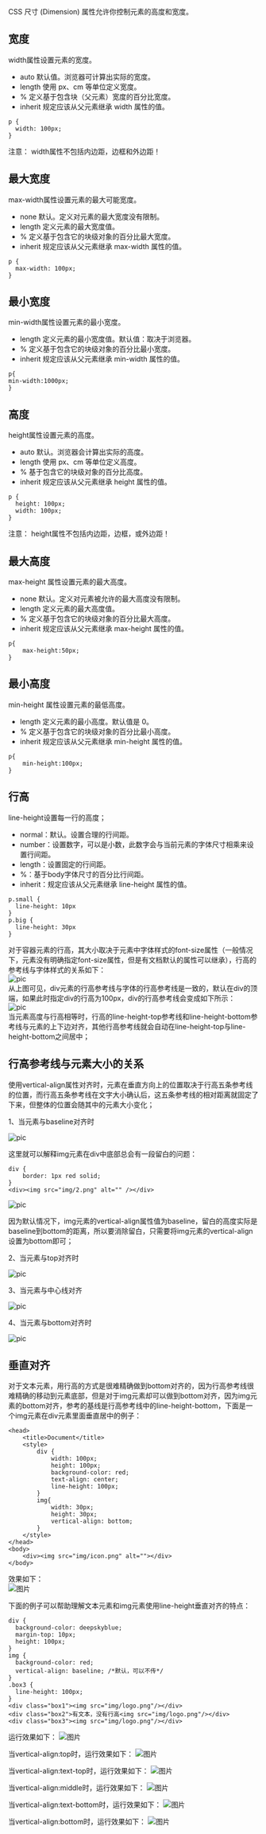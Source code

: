 CSS 尺寸 (Dimension) 属性允许你控制元素的高度和宽度。

## 宽度
width属性设置元素的宽度。
- auto	默认值。浏览器可计算出实际的宽度。
- length	使用 px、cm 等单位定义宽度。
- %	定义基于包含块（父元素）宽度的百分比宽度。
- inherit	规定应该从父元素继承 width 属性的值。
```
p {
  width: 100px;
}
```
注意： width属性不包括内边距，边框和外边距！

## 最大宽度
max-width属性设置元素的最大可能宽度。
- none	默认。定义对元素的最大宽度没有限制。
- length	定义元素的最大宽度值。
- %	定义基于包含它的块级对象的百分比最大宽度。
- inherit	规定应该从父元素继承 max-width 属性的值。
```
p {
  max-width: 100px;
}
```

## 最小宽度
min-width属性设置元素的最小宽度。
- length	定义元素的最小宽度值。默认值：取决于浏览器。
- %	定义基于包含它的块级对象的百分比最小宽度。
- inherit	规定应该从父元素继承 min-width 属性的值。
```
p{
min-width:1000px;
}
```

## 高度
height属性设置元素的高度。
- auto	默认。浏览器会计算出实际的高度。
- length	使用 px、cm 等单位定义高度。
- %	基于包含它的块级对象的百分比高度。
- inherit	规定应该从父元素继承 height 属性的值。
```
p {
  height: 100px;
  width: 100px;
}
```
注意： height属性不包括内边距，边框，或外边距！

## 最大高度
max-height 属性设置元素的最大高度。
- none	默认。定义对元素被允许的最大高度没有限制。
- length	定义元素的最大高度值。
- %	定义基于包含它的块级对象的百分比最大高度。
- inherit	规定应该从父元素继承 max-height 属性的值。
```
p{
    max-height:50px;
}
```

## 最小高度
min-height 属性设置元素的最低高度。
- length	定义元素的最小高度。默认值是 0。
- %	定义基于包含它的块级对象的百分比最小高度。
- inherit	规定应该从父元素继承 min-height 属性的值。
```
p{
    min-height:100px;
}
```
## 行高
line-height设置每一行的高度；
- normal：默认。设置合理的行间距。
- number：设置数字，可以是小数，此数字会与当前元素的字体尺寸相乘来设置行间距。
- length：设置固定的行间距。
- %：基于body字体尺寸的百分比行间距。
- inherit：规定应该从父元素继承 line-height 属性的值。
```
p.small {
  line-height: 10px
}
p.big {
  line-height: 30px
}
```
对于容器元素的行高，其大小取决于元素中字体样式的font-size属性（一般情况下，元素没有明确指定font-size属性，但是有文档默认的属性可以继承），行高的参考线与字体样式的关系如下：   
![pic](images/icon_20200516132904.png)  
从上图可见，div元素的行高参考线与字体的行高参考线是一致的，默认在div的顶端，如果此时指定div的行高为100px，div的行高参考线会变成如下所示：  
![pic](images/icon_20200516122609.png)  
当元素高度与行高相等时，行高的line-height-top参考线和line-height-bottom参考线与元素的上下边对齐，其他行高参考线就会自动在line-height-top与line-height-bottom之间居中；

## 行高参考线与元素大小的关系
使用vertical-align属性对齐时，元素在垂直方向上的位置取决于行高五条参考线的位置，而行高五条参考线在文字大小确认后，这五条参考线的相对距离就固定了下来，但整体的位置会随其中的元素大小变化；

1、当元素与baseline对齐时

![pic](images/icon_20200516220118.png)

这里就可以解释img元素在div中底部总会有一段留白的问题：
```
div {
	border: 1px red solid;
}
<div><img src="img/2.png" alt="" /></div>
```
![pic](images/icon_20200516222223.png)

因为默认情况下，img元素的vertical-align属性值为baseline，留白的高度实际是baseline到bottom的距离，所以要消除留白，只需要将img元素的vertical-align设置为bottom即可；

2、当元素与top对齐时

![pic](images/icon_20200516220219.png)

3、当元素与中心线对齐

![pic](images/icon_20200516220313.png)

4、当元素与bottom对齐时

![pic](images/icon_20200516220414.png)

## 垂直对齐
对于文本元素，用行高的方式是很难精确做到bottom对齐的，因为行高参考线很难精确的移动到元素底部，但是对于img元素却可以做到bottom对齐，因为img元素的bottom对齐，参考的基线是行高参考线中的line-height-bottom，下面是一个img元素在div元素里面垂直居中的例子：
```
<head>
    <title>Document</title>
    <style>
        div {
            width: 100px;
            height: 100px;
            background-color: red;
            text-align: center;
            line-height: 100px;
        }
        img{
            width: 30px;
            height: 30px;
            vertical-align: bottom;
        }
    </style>
</head>
<body>
    <div><img src="img/icon.png" alt=""></div>
</body>
```
效果如下：  
![图片](images/icon_20200512090427.png)

下面的例子可以帮助理解文本元素和img元素使用line-height垂直对齐的特点：
```
div {
  background-color: deepskyblue;
  margin-top: 10px;
  height: 100px;
}
img {
  background-color: red;
  vertical-align: baseline; /*默认，可以不传*/
}
.box3 {
  line-height: 100px;
}
<div class="box1"><img src="img/logo.png"/></div>
<div class="box2">有文本，没有行高<img src="img/logo.png"/></div>
<div class="box3"><img src="img/logo.png"/></div>
```
运行效果如下：
![图片](images/icon_20200512181106.png)

当vertical-align:top时，运行效果如下：
![图片](images/icon_20200512181206.png)

当vertical-align:text-top时，运行效果如下：
![图片](images/icon_20200512181305.png)

当vertical-align:middle时，运行效果如下：
![图片](images/icon_20200512181348.png)

当vertical-align:text-bottom时，运行效果如下：
![图片](images/icon_20200512181432.png)

当vertical-align:bottom时，运行效果如下：
![图片](images/icon_20200512181512.png)



